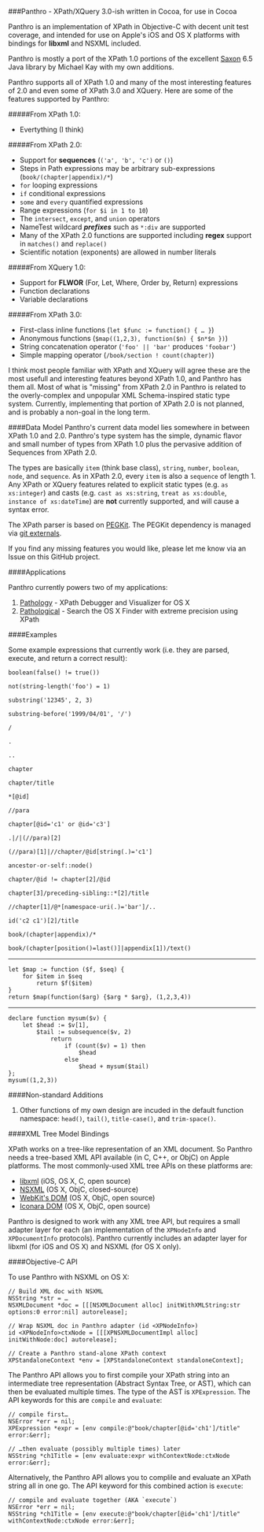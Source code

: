 ###Panthro - XPath/XQuery 3.0-ish written in Cocoa, for use in Cocoa

Panthro is an implementation of XPath in Objective-C with decent unit test coverage, and intended for use on Apple's iOS and OS X platforms with bindings for **libxml** and NSXML included.

Panthro is mostly a port of the XPath 1.0 portions of the excellent [Saxon](http://saxonica.com) 6.5 Java library by Michael Kay with my own additions.

Panthro supports all of XPath 1.0 and many of the most interesting features of 2.0 and even some of XPath 3.0 and XQuery. Here are some of the features supported by Panthro:

#####From XPath 1.0:
* Evertything (I think)

#####From XPath 2.0:
* Support for **sequences** (`('a', 'b', 'c')` or `()`)
* Steps in Path expressions may be arbitrary sub-expressions (`book/(chapter|appendix)/*`)
* `for` looping expressions
* `if` conditional expressions
* `some` and `every` quantified expressions
* Range expressions (`for $i in 1 to 10`)
* The `intersect`, `except`, and `union` operators
* NameTest wildcard ***prefixes*** such as `*:div` are supported
* Many of the XPath 2.0 functions are supported including **regex** support in `matches()` and `replace()`
* Scientific notation (exponents) are allowed in number literals

#####From XQuery 1.0:
* Support for **FLWOR** (For, Let, Where, Order by, Return) expressions
* Function declarations
* Variable declarations

#####From XPath 3.0:
* First-class inline functions (`let $func := function() { … }`)
* Anonymous functions (`$map((1,2,3), function($n) { $n*$n })`)
* String concatenation operator (`'foo' || 'bar'` produces `'foobar'`)
* Simple mapping operator (`/book/section ! count(chapter)`)

I think most people familiar with XPath and XQuery will agree these are the most usefull and interesting features beyond XPath 1.0, and Panthro has them all. Most of what is "missing" from XPath 2.0 in Panthro is related to the overly-complex and unpopular XML Schema-inspired static type system. Currently, implementing that portion of XPath 2.0 is not planned, and is probably a non-goal in the long term.

####Data Model
Panthro's current data model lies somewhere in between XPath 1.0 and 2.0. Panthro's type system has the simple, dynamic flavor and small number of types from XPath 1.0 plus the pervasive addition of Sequences from XPath 2.0.

The types are basically `item` (think base class), `string`, `number`, `boolean`, `node`, and `sequence`. As in XPath 2.0, every `item` is also a `sequence` of length 1. Any XPath or XQuery features related to explicit static types (e.g. `as xs:integer`) and casts (e.g. `cast as xs:string`, `treat as xs:double`, `instance of xs:dateTime`) are **not** currently supported, and will cause a syntax error.

The XPath parser is based on [PEGKit](http://www.github.com/itod/pegkit). The PEGKit dependency is managed via [git externals](http://nopugs.com/ext-tutorial).

If you find any missing features you would like, please let me know via an Issue on this GitHub project.

####Applications

Panthro currently powers two of my applications:

1. [Pathology](http://celestialteapot.com/pathology/) - XPath Debugger and Visualizer for OS X
1. [Pathological](http://celestialteapot.com/pathological/) - Search the OS X Finder with extreme precision using XPath

####Examples

Some example expressions that currently work (i.e. they are parsed, execute, and return a correct result):

    boolean(false() != true())

    not(string-length('foo') = 1)

    substring('12345', 2, 3)

    substring-before('1999/04/01', '/')

    /

    .

    .. 

    chapter

    chapter/title

    *[@id]

    //para

    chapter[@id='c1' or @id='c3']

    .|/|(//para)[2]

    (//para)[1]|//chapter/@id[string(.)='c1']

    ancestor-or-self::node()

    chapter/@id != chapter[2]/@id

    chapter[3]/preceding-sibling::*[2]/title

    //chapter[1]/@*[namespace-uri(.)='bar']/..

    id('c2 c1')[2]/title

    book/(chapter|appendix)/*

    book/(chapter[position()=last()]|appendix[1])/text()

-------------

    let $map := function ($f, $seq) {
        for $item in $seq
            return $f($item)
    }
    return $map(function($arg) {$arg * $arg}, (1,2,3,4))

-------------

    declare function mysum($v) {
        let $head := $v[1],
            $tail := subsequence($v, 2)
                return 
                    if (count($v) = 1) then 
                        $head 
                    else 
                        $head + mysum($tail)
    };
    mysum((1,2,3))

####Non-standard Additions

1. Other functions of my own design are incuded in the default function namespace: `head()`, `tail()`, `title-case()`, and `trim-space()`.

####XML Tree Model Bindings

XPath works on a tree-like representation of an XML document. So Panthro needs a tree-based XML API available (in C, C++, or ObjC) on Apple platforms. The most commonly-used XML tree APIs on these platforms are:

* [libxml](http://xmlsoft.org/) (iOS, OS X, C, open source)
* [NSXML](https://developer.apple.com/library/mac/documentation/Cocoa/Conceptual/NSXML_Concepts/Articles/NSXMLFeatures.html) (OS X, ObjC, closed-source)
* [WebKit's DOM](http://www.webkit.org/) (OS X, ObjC, open source)
* [Iconara DOM](http://www.iconara.net/developer/products/DOM/) (OS X, ObjC, open source)

Panthro is designed to work with any XML tree API, but requires a small adapter layer for each (an implementation of the `XPNodeInfo` and `XPDocumentInfo` protocols). Panthro currently includes an adapter layer for libxml (for iOS and OS X) and NSXML (for OS X only).

####Objective-C API

To use Panthro with NSXML on OS X:

    // Build XML doc with NSXML
    NSString *str = …
    NSXMLDocument *doc = [[[NSXMLDocument alloc] initWithXMLString:str options:0 error:nil] autorelease];
    
    // Wrap NSXML doc in Panthro adapter (id <XPNodeInfo>)
    id <XPNodeInfo>ctxNode = [[[XPNSXMLDocumentImpl alloc] initWithNode:doc] autorelease];
    
    // Create a Panthro stand-alone XPath context
    XPStandaloneContext *env = [XPStandaloneContext standaloneContext];

The Panthro API allows you to first compile your XPath string into an intermediate tree representation (Abstract Syntax Tree, or AST), which can then be evaluated multiple times. The type of the AST is `XPExpression`. The API keywords for this are `compile` and `evaluate`:

    // compile first…
    NSError *err = nil;
    XPExpression *expr = [env compile:@"book/chapter[@id='ch1']/title" error:&err];
    
    // …then evaluate (possibly multiple times) later
    NSString *ch1Title = [env evaluate:expr withContextNode:ctxNode error:&err];

Alternatively, the Panthro API allows you to complile and evaluate an XPath string all in one go. The API keyword for this combined action is `execute`:

    // compile and evaluate together (AKA `execute`)
    NSError *err = nil;
    NSString *ch1Title = [env execute:@"book/chapter[@id='ch1']/title" withContextNode:ctxNode error:&err];
